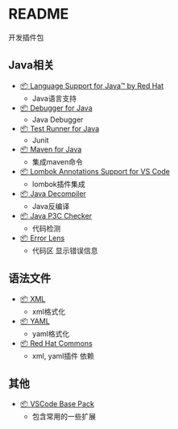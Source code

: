 # README

开发插件包

## Java相关

- [📦 Language Support for Java™ by Red Hat ](https://marketplace.visualstudio.com/items?itemName=redhat.java)
    - Java语言支持
- [📦 Debugger for Java](https://marketplace.visualstudio.com/items?itemName=vscjava.vscode-java-debug)
    - Java Debugger
- [📦 Test Runner for Java](https://marketplace.visualstudio.com/items?itemName=vscjava.vscode-java-test)
    - Junit
- [📦 Maven for Java](https://marketplace.visualstudio.com/items?itemName=vscjava.vscode-maven)
    - 集成maven命令
- [📦 Lombok Annotations Support for VS Code](https://marketplace.visualstudio.com/items?itemName=GabrielBB.vscode-lombok)
    - lombok插件集成
- [📦 Java Decompiler](https://marketplace.visualstudio.com/items?itemName=dgileadi.java-decompiler)
    - Java反编译
- [📦 Java P3C Checker](https://marketplace.visualstudio.com/items?itemName=Rectcircle.vscode-p3c)
    - 代码检测
- [📦 Error Lens](https://marketplace.visualstudio.com/items?itemName=usernamehw.errorlens)
    - 代码区 显示错误信息

## 语法文件
- [📦 XML](https://marketplace.visualstudio.com/items?itemName=redhat.vscode-xml)
    - xml格式化
- [📦 YAML](https://marketplace.visualstudio.com/items?itemName=redhat.vscode-yaml)
    - yaml格式化
- [📦 Red Hat Commons](https://marketplace.visualstudio.com/items?itemName=redhat.vscode-commons)
    - xml, yaml插件 依赖

## 其他

- [📦 VSCode Base Pack](https://marketplace.visualstudio.com/items?itemName=anaer.vscode-base-pack)
    - 包含常用的一些扩展